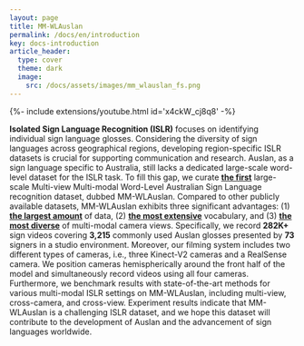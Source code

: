```yaml
---
layout: page
title: MM-WLAuslan
permalink: /docs/en/introduction
key: docs-introduction
article_header:
  type: cover
  theme: dark
  image:
    src: /docs/assets/images/mm_wlauslan_fs.png
---
```



<div>{%- include extensions/youtube.html id='x4ckW_cj8q8' -%}</div>


**Isolated Sign Language Recognition (ISLR)** focuses on identifying individual sign language glosses.
Considering the diversity of sign languages across geographical regions, developing region-specific ISLR datasets is crucial for supporting communication and research.
Auslan, as a sign language specific to Australia, still lacks a dedicated large-scale word-level dataset for the ISLR task.
To fill this gap, we curate **<u>the first</u>** large-scale Multi-view Multi-modal Word-Level Australian Sign Language recognition dataset, dubbed MM-WLAuslan.
Compared to other publicly available datasets, MM-WLAuslan exhibits three significant advantages: (1) **<u>the largest amount</u>** of data, (2) **<u>the most extensive</u>** vocabulary, and (3) **<u>the most diverse</u>** of multi-modal camera views.
Specifically, we record **282K+** sign videos covering **3,215** commonly used Auslan glosses presented by **73** signers in a studio environment.
Moreover, our filming system includes two different types of cameras, i.e., three Kinect-V2 cameras and a RealSense camera.
We position cameras hemispherically around the front half of the model and simultaneously record videos using all four cameras.
Furthermore, we benchmark results with state-of-the-art methods for various multi-modal ISLR settings on MM-WLAuslan, including multi-view, cross-camera, and cross-view.
Experiment results indicate that MM-WLAuslan is a challenging ISLR dataset, and we hope this dataset will contribute to the development of Auslan and the advancement of sign languages worldwide.
